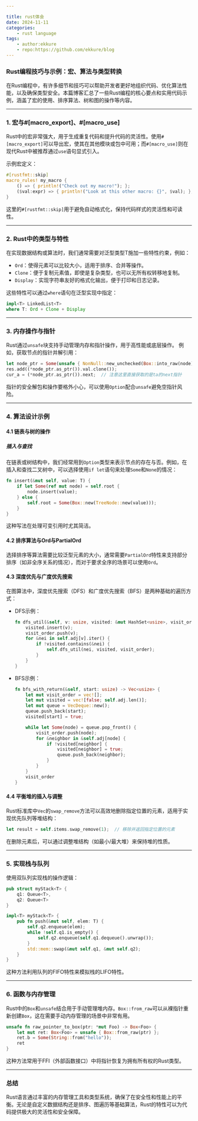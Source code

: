 ```yaml
---

title: rust体会
date: 2024-11-11
categories:
    - rust language
tags:
    - author:ekkure
    - repo:https://github.com/ekkure/blog
---
```

### Rust编程技巧与示例：宏、算法与类型转换

在Rust编程中，有许多细节和技巧可以帮助开发者更好地组织代码、优化算法性能，以及确保类型安全。本篇博客汇总了一些Rust编程的核心要点和实用代码示例，涵盖了宏的使用、排序算法、树和图的操作等内容。

---

### 1. 宏与#[macro_export]、#[macro_use]

Rust中的宏非常强大，用于生成重复代码和提升代码的灵活性。使用`#[macro_export]`可以导出宏，使其在其他模块或包中可用；而`#[macro_use]`则在现代Rust中被推荐通过`use`语句显式引入。

示例宏定义：
```rust
#[rustfmt::skip]
macro_rules! my_macro {
    () => { println!("Check out my macro!"); };
    ($val:expr) => { println!("Look at this other macro: {}", $val); };
}
```

这里的`#[rustfmt::skip]`用于避免自动格式化，保持代码样式的灵活性和可读性。

---

### 2. Rust中的类型与特性

在实现数据结构或算法时，我们通常需要对泛型类型T施加一些特性约束，例如：
- `Ord`：使得元素可以比较大小，适用于排序、合并等操作。
- `Clone`：便于复制元素值，即使是复杂类型，也可以无所有权转移地复制。
- `Display`：实现字符串友好的格式化输出，便于打印和日志记录。

这些特性可以通过`where`语句在泛型实现中指定：
```rust
impl<T> LinkedList<T> 
where T: Ord + Clone + Display
```

---

### 3. 内存操作与指针

Rust通过`unsafe`块支持手动管理内存和指针操作，用于高性能或底层操作。
例如，获取节点的指针并解引用：
```rust
let node_ptr = Some(unsafe { NonNull::new_unchecked(Box::into_raw(node)) });
res.add((*node_ptr.as_ptr()).val.clone());
cur_a = (*node_ptr.as_ptr()).next;  // 注意这里直接获取的是ta的next指针
```

指针的安全解包和操作要格外小心，可以使用`Option`配合`unsafe`避免空指针风险。

---

### 4. 算法设计示例

#### 4.1 链表与树的操作

##### 插入与查找
在链表或树结构中，我们经常用到`Option`类型来表示节点的存在与否。例如，在插入和查找二叉树中，可以选择使用`if let`语句来处理`Some`和`None`的情况：
```rust
fn insert(&mut self, value: T) {
    if let Some(ref mut node) = self.root {
        node.insert(value);
    } else {
        self.root = Some(Box::new(TreeNode::new(value)));
    }
}
```
这种写法在处理可变引用时尤其简洁。

#### 4.2 排序算法与Ord与PartialOrd

选择排序等算法需要比较泛型元素的大小，通常需要`PartialOrd`特性来支持部分排序（如非全序关系的情况），而对于要求全序的场景可以使用`Ord`。

#### 4.3 深度优先与广度优先搜索

在图算法中，深度优先搜索（DFS）和广度优先搜索（BFS）是两种基础的遍历方式：
- DFS示例：
  ```rust
  fn dfs_util(&self, v: usize, visited: &mut HashSet<usize>, visit_order: &mut Vec<usize>) {
      visited.insert(v);
      visit_order.push(v);
      for &nei in self.adj[v].iter() {
          if !visited.contains(&nei) {
              self.dfs_util(nei, visited, visit_order);
          }
      }
  }
  ```

- BFS示例：
  ```rust
  fn bfs_with_return(&self, start: usize) -> Vec<usize> {
      let mut visit_order = vec![];
      let mut visited = vec![false; self.adj.len()];
      let mut queue = VecDeque::new();
      queue.push_back(start);
      visited[start] = true;

      while let Some(node) = queue.pop_front() {
          visit_order.push(node);
          for &neighbor in &self.adj[node] {
              if !visited[neighbor] {
                  visited[neighbor] = true;
                  queue.push_back(neighbor);
              }
          }
      }
      visit_order
  }
  ```

#### 4.4 平衡堆的插入与调整

Rust标准库中`Vec`的`swap_remove`方法可以高效地删除指定位置的元素，适用于实现优先队列等堆结构：
```rust
let result = self.items.swap_remove(1);  // 移除并返回指定位置的元素
```

在删除元素后，可以通过调整堆结构（如最小/最大堆）来保持堆的性质。

---

### 5. 实现栈与队列

使用双队列实现栈的操作逻辑：
```rust
pub struct myStack<T> {
    q1: Queue<T>,
    q2: Queue<T>
}

impl<T> myStack<T> {
    pub fn push(&mut self, elem: T) {
        self.q2.enqueue(elem);
        while !self.q1.is_empty() {
            self.q2.enqueue(self.q1.dequeue().unwrap());
        }
        std::mem::swap(&mut self.q1, &mut self.q2);
    }
}
```

这种方法利用队列的FIFO特性来模拟栈的LIFO特性。

---

### 6. 函数与内存管理

Rust中的`Box`和`unsafe`结合用于手动管理堆内存。`Box::from_raw`可以从裸指针重新创建`Box`，这在需要手动内存管理的场景中非常有用。
```rust
unsafe fn raw_pointer_to_box(ptr: *mut Foo) -> Box<Foo> {
    let mut ret: Box<Foo> = unsafe { Box::from_raw(ptr) };
    ret.b = Some(String::from("hello"));
    ret
}
```

这种方法常用于FFI（外部函数接口）中将指针恢复为拥有所有权的Rust类型。

---

### 总结

Rust语言通过丰富的内存管理工具和类型系统，确保了在安全性和性能上的平衡。无论是自定义数据结构还是排序、图遍历等基础算法，Rust的特性可以为代码提供极大的灵活性和安全保障。